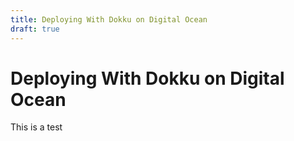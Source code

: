 ```yaml
---
title: Deploying With Dokku on Digital Ocean
draft: true
---
```


# Deploying With Dokku on Digital Ocean

This is a test
